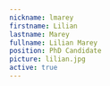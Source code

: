```yaml
---
nickname: lmarey
firstname: Lilian
lastname: Marey
fullname: Lilian Marey
position: PhD Candidate
picture: lilian.jpg
active: true
---
```

